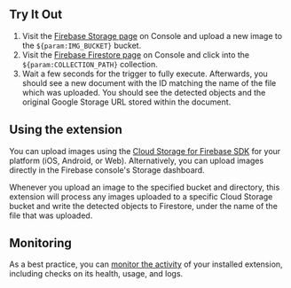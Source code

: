 ## Try It Out

1. Visit the [Firebase Storage page](https://console.firebase.google.com/project/_/storage) on Console and upload a new image to the `${param:IMG_BUCKET}` bucket.
2. Visit the [Firebase Firestore page](https://console.firebase.google.com/project/_/firestore) on Console and click into the `${param:COLLECTION_PATH}` collection.
3. Wait a few seconds for the trigger to fully execute. Afterwards, you should see a new document with the ID matching the name of the file which was uploaded. You should see the detected objects and the original Google Storage URL stored within the document.

## Using the extension

You can upload images using the [Cloud Storage for Firebase SDK](https://firebase.google.com/docs/storage/) for your platform (iOS, Android, or Web). Alternatively, you can upload images directly in the Firebase console's Storage dashboard.

Whenever you upload an image to the specified bucket and directory, this extension will process any images uploaded to a specific Cloud Storage bucket and write the detected objects to Firestore, under the name of the file that was uploaded.

## Monitoring

As a best practice, you can [monitor the activity](https://firebase.google.com/docs/extensions/manage-installed-extensions#monitor) of your installed extension, including checks on its health, usage, and logs.
